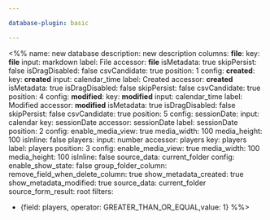 ```yaml
---

database-plugin: basic

---
```


<%%
name: new database
description: new description
columns:
  __file__:
    key: __file__
    input: markdown
    label: File
    accessor: __file__
    isMetadata: true
    skipPersist: false
    isDragDisabled: false
    csvCandidate: true
    position: 1
    config:
  __created__:
    key: __created__
    input: calendar_time
    label: Created
    accessor: __created__
    isMetadata: true
    isDragDisabled: false
    skipPersist: false
    csvCandidate: true
    position: 4
    config:
  __modified__:
    key: __modified__
    input: calendar_time
    label: Modified
    accessor: __modified__
    isMetadata: true
    isDragDisabled: false
    skipPersist: false
    csvCandidate: true
    position: 5
    config:
  sessionDate:
    input: calendar
    key: sessionDate
    accessor: sessionDate
    label: sessionDate
    position: 2
    config:
      enable_media_view: true
      media_width: 100
      media_height: 100
      isInline: false
  players:
    input: number
    accessor: players
    key: players
    label: players
    position: 3
    config:
      enable_media_view: true
      media_width: 100
      media_height: 100
      isInline: false
      source_data: current_folder
config:
  enable_show_state: false
  group_folder_column: 
  remove_field_when_delete_column: true
  show_metadata_created: true
  show_metadata_modified: true
  source_data: current_folder
  source_form_result: root
filters:
  - {field: players, operator: GREATER_THAN_OR_EQUAL,value: 1}
%%>